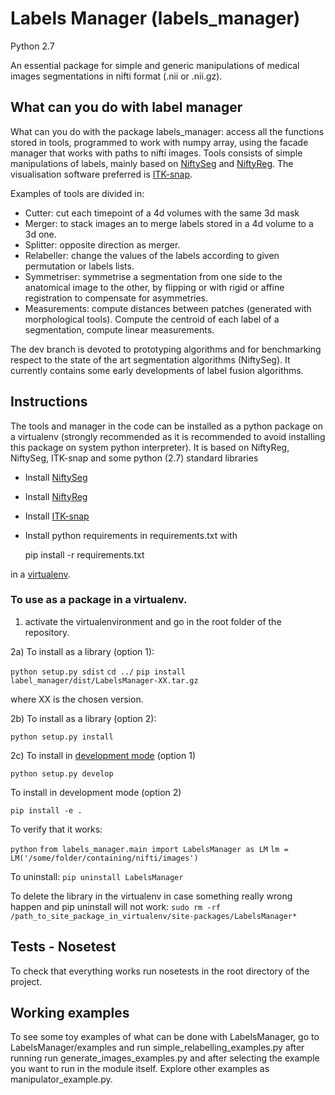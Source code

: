 # Labels Manager (labels_manager)
Python 2.7

An essential package for simple and generic manipulations of medical images segmentations in nifti format (.nii or .nii.gz).

## What can you do with label manager

What can you do with the package labels_manager: access all the functions stored in tools, programmed to work with numpy array, using the facade manager that works with paths to nifti images. 
Tools consists of simple manipulations of labels, mainly based on [NiftySeg](http://cmictig.cs.ucl.ac.uk/wiki/index.php/NiftySeg_install) and [NiftyReg](http://cmictig.cs.ucl.ac.uk/wiki/index.php/NiftyReg_install).
The visualisation software preferred is [ITK-snap](http://www.itksnap.org/pmwiki/pmwiki.php?n=Downloads.SNAP3).

Examples of tools are divided in:
* Cutter: cut each timepoint of a 4d volumes with the same 3d mask
* Merger: to stack images an to merge labels stored in a 4d volume to a 3d one.
* Splitter: opposite direction as merger.
* Relabeller: change the values of the labels according to given permutation or labels lists.
* Symmetriser: symmetrise a segmentation from one side to the anatomical image to the other, by flipping or with rigid or affine registration to compensate for asymmetries.
* Measurements: compute distances between patches (generated with morphological tools). Compute the centroid of each label of a segmentation, compute linear measurements.

The dev branch is devoted to prototyping algorithms and for benchmarking respect to the state of the art segmentation algorithms (NiftySeg).
It currently contains some early developments of label fusion algorithms.

## Instructions
The tools and manager in the code can be installed as a python package on a virtualenv 
(strongly recommended as it is recommended to avoid installing this package on system python interpreter).
It is based on NiftyReg, NiftySeg, ITK-snap and some python (2.7) standard libraries

+ Install [NiftySeg](http://cmictig.cs.ucl.ac.uk/wiki/index.php/NiftySeg_install)
+ Install [NiftyReg](http://cmictig.cs.ucl.ac.uk/wiki/index.php/NiftyReg_install)
+ Install [ITK-snap](http://www.itksnap.org/pmwiki/pmwiki.php?n=Downloads.SNAP3)

+ Install python requirements in requirements.txt with

    pip install -r requirements.txt

in a [virtualenv](http://docs.python-guide.org/en/latest/dev/virtualenvs/).

### To use as a package in a virtualenv.

1) activate the virtualenvironment and go in the root folder of the repository.

2a) To install as a library (option 1):

`python setup.py sdist`
`cd ../`
`pip install label_manager/dist/LabelsManager-XX.tar.gz`

where XX is the chosen version.

2b) To install as a library (option 2):

`python setup.py install`

2c) To install in [development mode](http://setuptools.readthedocs.io/en/latest/setuptools.html#development-mode) (option 1) 

`python setup.py develop`

To install in development mode (option 2)

`pip install -e .`

To verify that it works:

`python`
`from labels_manager.main import LabelsManager as LM`
`lm = LM('/some/folder/containing/nifti/images')`

To uninstall:
 `pip uninstall LabelsManager`
 
To delete the library in the virtualenv in case something really wrong happen and pip uninstall will not work:
  `sudo rm -rf /path_to_site_package_in_virtualenv/site-packages/LabelsManager*`
 
## Tests - Nosetest
To check that everything works run nosetests in the root directory of the project.
  
## Working examples
To see some toy examples of what can be done with LabelsManager, go to LabelsManager/examples and run simple_relabelling_examples.py after running
run generate_images_examples.py and after selecting the example you want to run in the module itself. Explore other examples as manipulator_example.py.

